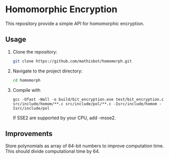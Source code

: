 # Homomorphic Encryption

This repository provide a simple API for homomorphic encryption.

## Usage

1. Clone the repository:

    ```bash
    git clone https://github.com/mathisbot/homomorph.git
    ```

2. Navigate to the project directory:

    ```bash
    cd homomorph
    ```

3. Compile with
    ```
    gcc -Ofast -Wall -o build/bit_encryption.exe test/bit_encryption.c src/include/homom/**.c src/include/pol/**.c -Isrc/include/homom -Isrc/include/pol
    ```
    If SSE2 are supported by your CPU, add -msse2.

## Improvements

Store polynomials as array of 64-bit numbers to improve computation time.
This should divide computational time by 64.